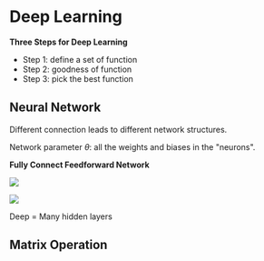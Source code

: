 # Deep Learning

**Three Steps for Deep Learning**

- Step 1: define a set of function
- Step 2: goodness of function
- Step 3: pick the best function

## **Neural Network**

Different connection leads to different network structures.

Network parameter $\theta$: all the weights and biases in the "neurons".

**Fully Connect Feedforward Network**

![](/images/deep-learn-1/network-1.png)

![](/images/deep-learn-1/network-2.png)

Deep = Many hidden layers

## Matrix Operation
